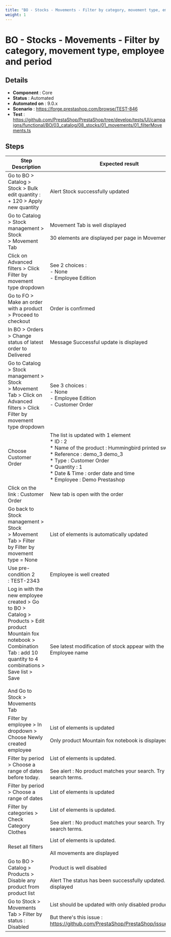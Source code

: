 ```yaml
---
title: "BO - Stocks - Movements - Filter by category, movement type, employee and period"
weight: 1
---
```


# BO - Stocks - Movements - Filter by category, movement type, employee and period
## Details
* **Component** : Core
* **Status** : Automated
* **Automated on** : 9.0.x
* **Scenario** : https://forge.prestashop.com/browse/TEST-846
* **Test** : https://github.com/PrestaShop/PrestaShop/tree/develop/tests/UI/campaigns/functional/BO/03_catalog/08_stocks/01_movements/01_filterMovements.ts

## Steps
| Step Description | Expected result |
| ----- | ----- |
| Go to BO > Catalog > Stock > Bulk edit quantity : + 120 > Apply new quantity | Alert Stock successfully updated |
| Go to Catalog > Stock management > Stock > Movement Tab | Movement Tab is well displayed<br><br>30 elements are displayed per page in Movements Tab |
| Click on Advanced filters > Click Filter by movement type dropdown | See 2 choices :<br>- None<br>- Employee Edition |
| Go to FO > Make an order with a product > Proceed to checkout | Order is confirmed |
| In BO > Orders > Change status of latest order to Delivered | Message Successful update is displayed |
| Go to Catalog > Stock management > Stock > Movement Tab > Click on Advanced filters > Click Filter by movement type dropdown | See 3 choices :<br> - None<br> - Employee Edition<br> - Customer Order |
| Choose Customer Order | The list is updated with 1 element<br> * ID : 2<br> * Name of the product : Hummingbird printed sweater<br> * Reference : demo_3 demo_3<br> * Type : Customer Order<br> * Quantity : 1<br> * Date & Time : order date and time<br> * Employee : Demo Prestashop |
| Click on the link : Customer Order | New tab is open with the order |
| Go back to Stock management > Stock > Movement Tab > Filter by Filter by movement type = None | List of elements is automatically updated |
| Use pre-condition 2 : TEST-2343 | Employee is well created |
| Log in with the new employee created > Go to BO > Catalog > Products > Edit product Mountain fox notebook > Combination Tab : add 10 quantity to 4 combinations > Save list > Save<br><br>And Go to Stock > Movements Tab | See latest modification of stock appear with the new Employee name |
| Filter by employee > In dropdown > Choose Newly created employee | List of elements is updated<br><br>Only product Mountain fox notebook is displayed |
| Filter by period > Choose a range of dates before today. | List of elements is updated.<br><br>See alert : No product matches your search. Try changing search terms. |
| Filter by period > Choose a range of dates | List of elements is updated |
| Filter by categories > Check Category Clothes | List of elements is updated.<br><br>See alert : No product matches your search. Try changing search terms. |
| Reset all filters | List of elements is updated.<br><br>All movements are displayed |
| Go to BO > Catalog > Products > Disable any product from product list | Product is well disabled<br><br>Alert The status has been successfully updated. is displayed |
| Go to Stock > Movements Tab > Filter by status : Disabled | List should be updated with only disabled products.<br><br>But there's this issue : https://github.com/PrestaShop/PrestaShop/issues/10813 |